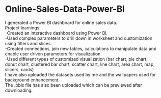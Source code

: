 # Online-Sales-Data-Power-BI                                            
I generated a Power BI dashboard for online sales data.                                              
Project learnings:                                             
-Created an interactive dashboard using Power BI.                                    
-Used complex parameters to drill down in worksheet and customization using filters and slices.                                     
-Created connections, join new tables, calculations to manipulate data and enable user driven parameters for visualization.                                      
-Used different types of customized visualization (bar chart, pie chart, donut chart, clustered bar chart, scatter chart, line chart, area chart, map, slicers, cards)   
I have also uploaded the datasets used by me and the wallpapers used for background enhancement.                
The .pbix file has also been uploaded which can be previewed after downloading.                                                  
